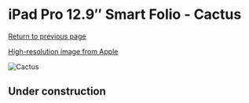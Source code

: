 # iPad Pro 12.9″ Smart Folio - Cactus

[Return to previous page](/ipad_pro4)

[High-resolution image from Apple](https://store.storeimages.cdn-apple.com/8756/as-images.apple.com/is/MXTE2?wid=4500&hei=4500&fmt=png)

<div style="width: 512px"><img src="/almost_uncompressed/MXTE2.webp" alt="Cactus"></div>

## Under construction
